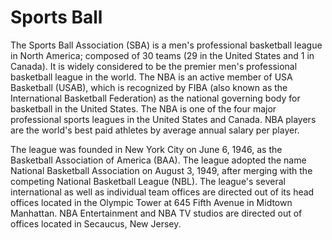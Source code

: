# Sports Ball

The Sports Ball Association (SBA) is a men's professional basketball league in North America; composed of 30 teams (29 in the United States and 1 in Canada). It is widely considered to be the premier men's professional basketball league in the world. The NBA is an active member of USA Basketball (USAB), which is recognized by FIBA (also known as the International Basketball Federation) as the national governing body for basketball in the United States. The NBA is one of the four major professional sports leagues in the United States and Canada. NBA players are the world's best paid athletes by average annual salary per player.

The league was founded in New York City on June 6, 1946, as the Basketball Association of America (BAA). The league adopted the name National Basketball Association on August 3, 1949, after merging with the competing National Basketball League (NBL). The league's several international as well as individual team offices are directed out of its head offices located in the Olympic Tower at 645 Fifth Avenue in Midtown Manhattan. NBA Entertainment and NBA TV studios are directed out of offices located in Secaucus, New Jersey.
